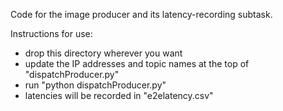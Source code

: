 Code for the image producer and its latency-recording subtask.

Instructions for use:
 - drop this directory wherever you want
 - update the IP addresses and topic names at the top of "dispatchProducer.py"
 - run "python dispatchProducer.py"
 - latencies will be recorded in "e2elatency.csv"